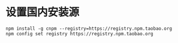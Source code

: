 # 设置国内安装源

```
npm install -g cnpm --registry=https://registry.npm.taobao.org
npm config set registry https://registry.npm.taobao.org

```

  


